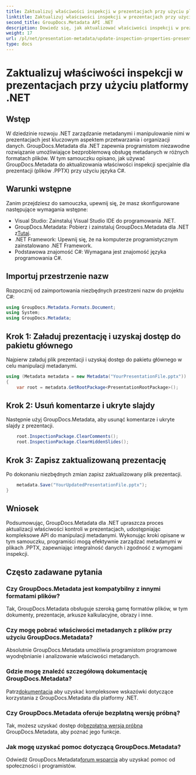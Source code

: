 ```yaml
---
title: Zaktualizuj właściwości inspekcji w prezentacjach przy użyciu platformy .NET
linktitle: Zaktualizuj właściwości inspekcji w prezentacjach przy użyciu platformy .NET
second_title: GroupDocs.Metadata API .NET
description: Dowiedz się, jak aktualizować właściwości inspekcji w prezentacjach przy użyciu platformy .NET i GroupDocs.Metadata. Łatwa i wydajna manipulacja metadanymi dla plików .PPTX.
weight: 17
url: /pl/net/presentation-metadata/update-inspection-properties-presentations/
type: docs
---
```

# Zaktualizuj właściwości inspekcji w prezentacjach przy użyciu platformy .NET

## Wstęp
W dziedzinie rozwoju .NET zarządzanie metadanymi i manipulowanie nimi w prezentacjach jest kluczowym aspektem przetwarzania i organizacji danych. GroupDocs.Metadata dla .NET zapewnia programistom niezawodne rozwiązanie umożliwiające bezproblemową obsługę metadanych w różnych formatach plików. W tym samouczku opisano, jak używać GroupDocs.Metadata do aktualizowania właściwości inspekcji specjalnie dla prezentacji (plików .PPTX) przy użyciu języka C#.
## Warunki wstępne
Zanim przejdziesz do samouczka, upewnij się, że masz skonfigurowane następujące wymagania wstępne:
- Visual Studio: Zainstaluj Visual Studio IDE do programowania .NET.
-  GroupDocs.Metadata: Pobierz i zainstaluj GroupDocs.Metadata dla .NET z[Tutaj](https://releases.groupdocs.com/metadata/net/).
- .NET Framework: Upewnij się, że na komputerze programistycznym zainstalowano .NET Framework.
- Podstawowa znajomość C#: Wymagana jest znajomość języka programowania C#.

## Importuj przestrzenie nazw
Rozpocznij od zaimportowania niezbędnych przestrzeni nazw do projektu C#:
```csharp
using GroupDocs.Metadata.Formats.Document;
using System;
using GroupDocs.Metadata;
```
## Krok 1: Załaduj prezentację i uzyskaj dostęp do pakietu głównego
Najpierw załaduj plik prezentacji i uzyskaj dostęp do pakietu głównego w celu manipulacji metadanymi.

```csharp
using (Metadata metadata = new Metadata("YourPresentationFile.pptx"))
{
    var root = metadata.GetRootPackage<PresentationRootPackage>();
```
## Krok 2: Usuń komentarze i ukryte slajdy
Następnie użyj GroupDocs.Metadata, aby usunąć komentarze i ukryte slajdy z prezentacji.

```csharp
    root.InspectionPackage.ClearComments();
    root.InspectionPackage.ClearHiddenSlides();
```
## Krok 3: Zapisz zaktualizowaną prezentację
Po dokonaniu niezbędnych zmian zapisz zaktualizowany plik prezentacji.

```csharp
    metadata.Save("YourUpdatedPresentationFile.pptx");
}
```

## Wniosek
Podsumowując, GroupDocs.Metadata dla .NET upraszcza proces aktualizacji właściwości kontroli w prezentacjach, udostępniając kompleksowe API do manipulacji metadanymi. Wykonując kroki opisane w tym samouczku, programiści mogą efektywnie zarządzać metadanymi w plikach .PPTX, zapewniając integralność danych i zgodność z wymogami inspekcji.

## Często zadawane pytania
### Czy GroupDocs.Metadata jest kompatybilny z innymi formatami plików?
Tak, GroupDocs.Metadata obsługuje szeroką gamę formatów plików, w tym dokumenty, prezentacje, arkusze kalkulacyjne, obrazy i inne.
### Czy mogę pobrać właściwości metadanych z plików przy użyciu GroupDocs.Metadata?
Absolutnie GroupDocs.Metadata umożliwia programistom programowe wyodrębnianie i analizowanie właściwości metadanych.
### Gdzie mogę znaleźć szczegółową dokumentację GroupDocs.Metadata?
 Patrz[dokumentacja](https://tutorials.groupdocs.com/metadata/net/) aby uzyskać kompleksowe wskazówki dotyczące korzystania z GroupDocs.Metadata dla platformy .NET.
### Czy GroupDocs.Metadata oferuje bezpłatną wersję próbną?
 Tak, możesz uzyskać dostęp do[bezpłatna wersja próbna](https://releases.groupdocs.com/) GroupDocs.Metadata, aby poznać jego funkcje.
### Jak mogę uzyskać pomoc dotyczącą GroupDocs.Metadata?
 Odwiedź GroupDocs.Metadata[forum wsparcia](https://forum.groupdocs.com/c/metadata/14) aby uzyskać pomoc od społeczności i programistów.